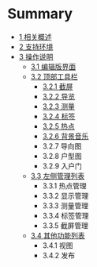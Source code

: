 # Summary

* [1  相关概述](README.md)
* [2  支持环境](chapter1.md)
* [3  操作说明](1.md)
  * [3.1  编辑版界面](31-bian-ji-ban-jie-mian.md)
  * [3.2  顶部工具栏](32-ding-bu-gong-ju-lan.md)
    * [3.2.1  截屏](32-ding-bu-gong-ju-lan/321-jie-ping.md)
    * [3.2.2  导览](32-ding-bu-gong-ju-lan/322-dao-lan.md)
    * [3.2.3  测量](32-ding-bu-gong-ju-lan/323-ce-liang.md)
    * [3.2.4  标签](32-ding-bu-gong-ju-lan/324-biao-qian.md)
    * [3.2.5  热点](32-ding-bu-gong-ju-lan/325-re-dian.md)
    * [3.2.6  背景音乐](32-ding-bu-gong-ju-lan/326-bei-jing-yin-le.md)
    * 3.2.7  导向图
    * 3.2.8  户型图
    * 3.2.9  入户门
  * [3.3  左侧管理列表](1/32-ding-bu-gong-ju-lan.md)
    * 3.3.1  热点管理
    * 3.3.2  显示管理
    * 3.3.3  测量管理
    * 3.3.4  标签管理
    * 3.3.5  截屏管理
  * [3.4  其他功能列表](1/bian-ji.md)
    * 3.4.1  视图
    * 3.4.2  发布

